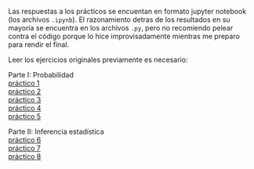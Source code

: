 Las respuestas a los prácticos se encuentan en formato jupyter notebook (los archivos `.ipynb`). El razonamiento detras de los resultados en su mayoría se encuentra en los archivos `.py`, pero no recomiendo pelear contra el código porque lo hice improvisadamente mientras me preparo para rendir el final. 

Leer los ejercicios originales previamente es necesario:  

Parte I: Probabilidad   
[práctico 1](https://drive.google.com/open?id=1X4ZGeWQ1vZYP2aSQvWfEOVqeW-tZedKD)   
[práctico 2](https://drive.google.com/open?id=1N98T6xU6Girdz2Ngt9CzE8Mjy97uICZ6)   
[práctico 3](https://drive.google.com/open?id=1JJ6D0K4PxrUNBxusu_mlLYhUlXX-txsN)   
[práctico 4](https://drive.google.com/open?id=1-JTwBg0Nt9jOuQX1vgStpW-089dZVUMe)   
[práctico 5](https://drive.google.com/open?id=1-pYfXfjIRCm-M-QaY0ZuNqsRWSmAHLyV)   
  
Parte II: Inferencia estadística  
[práctico 6](https://drive.google.com/open?id=13pnyhnsLaejJJSaEfZpqHK_rMZ_ChuaN)   
[práctico 7](https://drive.google.com/open?id=1hdE7tr4GnpP8DRrZE0rjdf5ztfR_rrij)   
[práctico 8](https://drive.google.com/open?id=1kipxp7prV9iXFzDm-UX_CbomXeGA-Y_j)   
